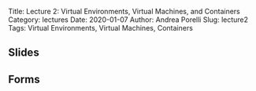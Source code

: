 Title: Lecture 2: Virtual Environments, Virtual Machines, and Containers
Category: lectures
Date: 2020-01-07
Author: Andrea Porelli
Slug: lecture2
Tags: Virtual Environments, Virtual Machines, Containers

## Slides
<!--
- [Lecture 2: Virtual Environments, Virtual Machines, and Containers | PDF]({attach}presentation/lecture2.pdf) 
- [Lecture 2: Virtual Environments, Virtual Machines, and Containers | PPTX]({attach}presentation/lecture2.pptx)
-->
## Forms
<!--
- [Form: DockerHub accounts](https://docs.google.com/spreadsheets/d/14NjmVWWpaleD9OVSlKoZyuCRGndelkvQ_HiUDtsQgKc/edit?usp=sharing) 
-->